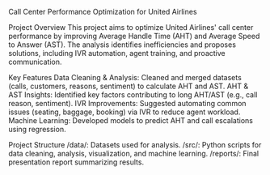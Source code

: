 Call Center Performance Optimization for United Airlines

Project Overview
This project aims to optimize United Airlines' call center performance by improving Average Handle Time (AHT) and Average Speed to Answer (AST). The analysis identifies inefficiencies and proposes solutions, including IVR automation, agent training, and proactive communication.

Key Features
Data Cleaning & Analysis: Cleaned and merged datasets (calls, customers, reasons, sentiment) to calculate AHT and AST.
AHT & AST Insights: Identified key factors contributing to long AHT/AST (e.g., call reason, sentiment).
IVR Improvements: Suggested automating common issues (seating, baggage, booking) via IVR to reduce agent workload.
Machine Learning: Developed models to predict AHT and call escalations using regression.


Project Structure
/data/: Datasets used for analysis.
/src/: Python scripts for data cleaning, analysis, visualization, and machine learning.
/reports/: Final presentation  report summarizing results.
